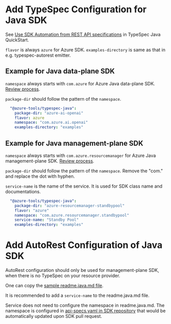 # Add TypeSpec Configuration for Java SDK

See [Use SDK Automation from REST API specifications](https://github.com/Azure/azure-sdk-for-java/wiki/TypeSpec-Java-Quickstart#use-sdk-automation-from-rest-api-specifications) in TypeSpec Java QuickStart.

`flavor` is always `azure` for Azure SDK.
`examples-directory` is same as that in e.g. typespec-autorest emitter.

## Example for Java data-plane SDK

`namespace` always starts with `com.azure` for Azure Java data-plane SDK. [Review process](https://azure.github.io/azure-sdk/policies_reviewprocess.html).

`package-dir` should follow the pattern of the `namespace`.

```yaml
  "@azure-tools/typespec-java":
    package-dir: "azure-ai-openai"
    flavor: azure
    namespace: "com.azure.ai.openai"
    examples-directory: "examples"
```

## Example for Java management-plane SDK

`namespace` always starts with `com.azure.resourcemanager` for Azure Java management-plane SDK. [Review process](https://eng.ms/docs/products/azure-developer-experience/develop/namespace-review).

`package-dir` should follow the pattern of the `namespace`. Remove the "com." and replace the dot with hyphen.

`service-name` is the name of the service. It is used for SDK class name and documentations.

```yaml
  "@azure-tools/typespec-java":
    package-dir: "azure-resourcemanager-standbypool"
    flavor: "azure"
    namespace: "com.azure.resourcemanager.standbypool"
    service-name: "Standby Pool"
    examples-directory: "examples"
```

# Add AutoRest Configuration of Java SDK 

AutoRest configuration should only be used for management-plane SDK, when there is no TypeSpec on your resource provider.

One can copy the [sample readme.java.md file](https://github.com/Azure/azure-rest-api-specs/blob/main/documentation/samplefiles/readme.java.md).

It is recommended to add a `service-name` to the readme.java.md file.

Service does not need to configure the namespace in readme.java.md. The namespace is configured in [api-specs.yaml in SDK repository](https://github.com/Azure/azure-sdk-for-java/blob/main/eng/mgmt/automation/api-specs.yaml) that would be automatically updated upon SDK pull request. 

